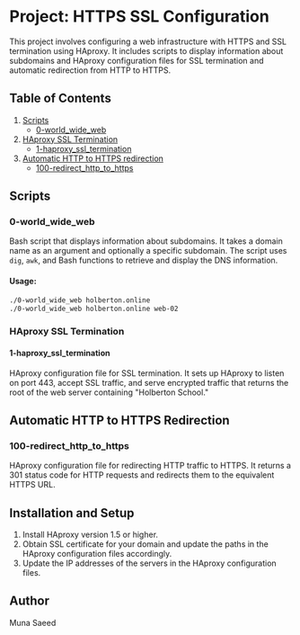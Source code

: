 # Project: HTTPS SSL Configuration

This project involves configuring a web infrastructure with HTTPS and SSL termination using HAproxy. It includes scripts to display information about subdomains and HAproxy configuration files for SSL termination and automatic redirection from HTTP to HTTPS.

## Table of Contents
1. [Scripts](#scripts)
   - [0-world_wide_web](#0-world-wide-web)
2. [HAproxy SSL Termination](#haproxy-ssl-termination)
   - [1-haproxy_ssl_termination](#1-haproxy-ssl-termination)
3. [Automatic HTTP to HTTPS redirection](#automatic-http-to-https-redirection)
   - [100-redirect_http_to_https](#100-redirect_http_to_https)

## Scripts

### 0-world_wide_web
Bash script that displays information about subdomains. It takes a domain name as an argument and optionally a specific subdomain. The script uses `dig`, `awk`, and Bash functions to retrieve and display the DNS information.

#### Usage:
```bash
./0-world_wide_web holberton.online
./0-world_wide_web holberton.online web-02
```

### HAproxy SSL Termination

#### 1-haproxy_ssl_termination
HAproxy configuration file for SSL termination. It sets up HAproxy to listen on port 443, accept SSL traffic, and serve encrypted traffic that returns the root of the web server containing "Holberton School."

## Automatic HTTP to HTTPS Redirection

### 100-redirect_http_to_https
HAproxy configuration file for redirecting HTTP traffic to HTTPS. It returns a 301 status code for HTTP requests and redirects them to the equivalent HTTPS URL.

## Installation and Setup

1. Install HAproxy version 1.5 or higher.
2. Obtain SSL certificate for your domain and update the paths in the HAproxy configuration files accordingly.
3. Update the IP addresses of the servers in the HAproxy configuration files.

## Author
Muna Saeed
